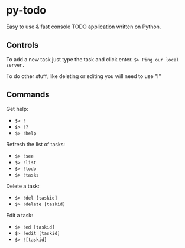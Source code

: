 # py-todo

Easy to use & fast console TODO application written on Python.

## Controls
To add a new task just type the task and click enter.
`$> Ping our local server.`

To do other stuff, like deleting or editing you will need to use "!" 

## Commands

Get help:
- `$> !`
- `$> !?`
- `$> !help`

Refresh the list of tasks:
- `$> !see`
- `$> !list`
- `$> !todo`
- `$> !tasks`

Delete a task:
- `$> !del [taskid]`
- `$> !delete [taskid]`

Edit a task:
- `$> !ed [taskid]`
- `$> !edit [taskid]`
- `$> ![taskid]`

